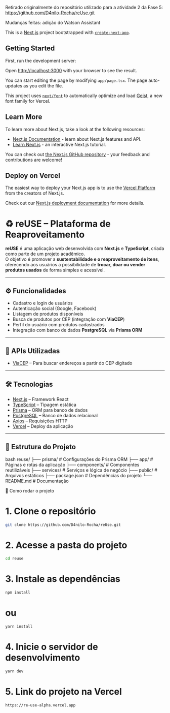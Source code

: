 Retirado originalmente do repositório utilizado para a atividade 2 da Fase 5: https://github.com/D4nilo-Rocha/reUse.git

Mudanças feitas: adição do Watson Assistant

This is a [Next.js](https://nextjs.org) project bootstrapped with [`create-next-app`](https://nextjs.org/docs/app/api-reference/cli/create-next-app).

## Getting Started

First, run the development server:



Open [http://localhost:3000](http://localhost:3000) with your browser to see the result.

You can start editing the page by modifying `app/page.tsx`. The page auto-updates as you edit the file.

This project uses [`next/font`](https://nextjs.org/docs/app/building-your-application/optimizing/fonts) to automatically optimize and load [Geist](https://vercel.com/font), a new font family for Vercel.

## Learn More

To learn more about Next.js, take a look at the following resources:

- [Next.js Documentation](https://nextjs.org/docs) - learn about Next.js features and API.
- [Learn Next.js](https://nextjs.org/learn) - an interactive Next.js tutorial.

You can check out [the Next.js GitHub repository](https://github.com/vercel/next.js) - your feedback and contributions are welcome!

## Deploy on Vercel

The easiest way to deploy your Next.js app is to use the [Vercel Platform](https://vercel.com/new?utm_medium=default-template&filter=next.js&utm_source=create-next-app&utm_campaign=create-next-app-readme) from the creators of Next.js.

Check out our [Next.js deployment documentation](https://nextjs.org/docs/app/building-your-application/deploying) for more details.


# ♻️ reUSE – Plataforma de Reaproveitamento

**reUSE** é uma aplicação web desenvolvida com **Next.js** e **TypeScript**, criada como parte de um projeto acadêmico.  
O objetivo é promover a **sustentabilidade e o reaproveitamento de itens**, oferecendo aos usuários a possibilidade de **trocar, doar ou vender produtos usados** de forma simples e acessível.

---

## ⚙️ Funcionalidades

- Cadastro e login de usuários  
- Autenticação social (Google, Facebook)  
- Listagem de produtos disponíveis  
- Busca de produtos por CEP (integração com **ViaCEP**)  
- Perfil do usuário com produtos cadastrados  
- Integração com banco de dados **PostgreSQL** via **Prisma ORM**  

---

## 🔗 APIs Utilizadas

- [ViaCEP](https://viacep.com.br) – Para buscar endereços a partir do CEP digitado  

---

## 🛠️ Tecnologias

- [Next.js](https://nextjs.org/) – Framework React  
- [TypeScript](https://www.typescriptlang.org/) – Tipagem estática  
- [Prisma](https://www.prisma.io/) – ORM para banco de dados  
- [PostgreSQL](https://www.postgresql.org/) – Banco de dados relacional  
- [Axios](https://axios-http.com/) – Requisições HTTP  
- [Vercel](https://vercel.com/) – Deploy da aplicação  

---

## 📂 Estrutura do Projeto

bash
reuse/
 ├── prisma/              # Configurações do Prisma ORM
 ├── app/                 # Páginas e rotas da aplicação
 ├── components/          # Componentes reutilizáveis
 ├── services/            # Serviços e lógica de negócio
 ├── public/              # Arquivos estáticos
 ├── package.json         # Dependências do projeto
 └── README.md            # Documentação


🚀 Como rodar o projeto

# 1. Clone o repositório
```bash
git clone https://github.com/D4nilo-Rocha/reUse.git
```
# 2. Acesse a pasta do projeto
```bash
cd reuse
```
# 3. Instale as dependências
```bash
npm install
```
# ou
```bash
yarn install
```
# 4. Inicie o servidor de desenvolvimento
```bash
yarn dev
```
# 5. Link do projeto na Vercel
```bash
https://re-use-alpha.vercel.app
```

